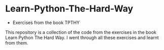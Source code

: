 # Learn-Python-The-Hard-Way
- Exercises from the book TPTHY

This repository is a collection of the code from the exercises in the book Learn Python The Hard Way. I went through all these exercises and learnt from them.
